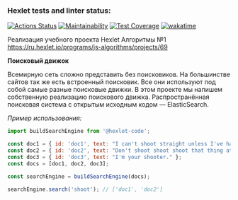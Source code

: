 ### Hexlet tests and linter status:

[![Actions Status](https://github.com/feeedback/js-algorithms-project-lvl1/workflows/hexlet-check/badge.svg)](https://github.com/feeedback/js-algorithms-project-lvl1/actions)
[![Maintainability](https://api.codeclimate.com/v1/badges/b88e83aa538061d87a77/maintainability)](https://codeclimate.com/github/feeedback/js-algorithms-project-lvl1/maintainability)
[![Test Coverage](https://api.codeclimate.com/v1/badges/b88e83aa538061d87a77/test_coverage)](https://codeclimate.com/github/feeedback/js-algorithms-project-lvl1/test_coverage)
[![wakatime](https://wakatime.com/badge/github/feeedback/js-algorithms-project-lvl1.svg)](https://wakatime.com/badge/github/feeedback/js-algorithms-project-lvl1)

Реализация учебного проекта Hexlet Алгоритмы №1 https://ru.hexlet.io/programs/js-algorithms/projects/69

**Поисковый движок**

Всемирную сеть сложно представить без поисковиков. На большинстве сайтов так же есть встроенный поисковик. Все они используют под собой самые разные поисковые движки. В этом проекте мы напишем собственную реализацию поискового движка. Распространённая поисковая система с открытым исходным кодом — ElasticSearch.

_Пример использования:_

```js
import buildSearchEngine from '@hexlet-code';

const doc1 = { id: 'doc1', text: "I can't shoot straight unless I've had a pint!" };
const doc2 = { id: 'doc2', text: "Don't shoot shoot shoot that thing at me." };
const doc3 = { id: 'doc3', text: "I'm your shooter." };
const docs = [doc1, doc2, doc3];

const searchEngine = buildSearchEngine(docs);

searchEngine.search('shoot'); // ['doc1', 'doc2']
```
